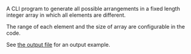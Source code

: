A CLI program to generate all possible arrangements in a fixed length integer array in which all elements are different.

The range of each element and the size of array are configurable in the code.

See [the output file](increase/numbers.txt) for an output example.